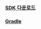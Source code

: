 ### <a href="https://developer.coolsms.co.kr/SDK_Java_Getting_Started_ko">SDK 다운로드</a>

### <a href="https://github.com/coolsms/coolsms-java-examples">Gradle</a>
